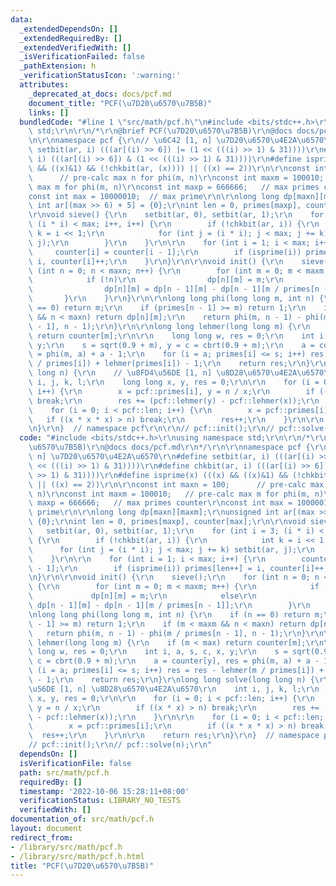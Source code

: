 ```yaml
---
data:
  _extendedDependsOn: []
  _extendedRequiredBy: []
  _extendedVerifiedWith: []
  _isVerificationFailed: false
  _pathExtension: h
  _verificationStatusIcon: ':warning:'
  attributes:
    _deprecated_at_docs: docs/pcf.md
    document_title: "PCF(\u7D20\u6570\u7B5B)"
    links: []
  bundledCode: "#line 1 \"src/math/pcf.h\"\n#include <bits/stdc++.h>\r\nusing namespace\
    \ std;\r\n\r\n/*\r\n@brief PCF(\u7D20\u6570\u7B5B)\r\n@docs docs/pcf.md\r\n*/\r\
    \n\r\nnamespace pcf {\r\n// \u6C42 [1, n] \u7D20\u6570\u4E2A\u6570\r\n#define\
    \ setbit(ar, i) (((ar[(i) >> 6]) |= (1 << (((i) >> 1) & 31))))\r\n#define chkbit(ar,\
    \ i) (((ar[(i) >> 6]) & (1 << (((i) >> 1) & 31))))\r\n#define isprime(x) (((x)\
    \ && ((x)&1) && (!chkbit(ar, (x)))) || ((x) == 2))\r\n\r\nconst int maxn = 100;\
    \      // pre-calc max n for phi(m, n)\r\nconst int maxm = 100010;   // pre-calc\
    \ max m for phi(m, n)\r\nconst int maxp = 666666;   // max primes counter\r\n\
    const int max = 10000010;  // max prime\r\n\r\nlong long dp[maxn][maxm];\r\nunsigned\
    \ int ar[(max >> 6) + 5] = {0};\r\nint len = 0, primes[maxp], counter[max];\r\n\
    \r\nvoid sieve() {\r\n    setbit(ar, 0), setbit(ar, 1);\r\n    for (int i = 3;\
    \ (i * i) < max; i++, i++) {\r\n        if (!chkbit(ar, i)) {\r\n            int\
    \ k = i << 1;\r\n            for (int j = (i * i); j < max; j += k) setbit(ar,\
    \ j);\r\n        }\r\n    }\r\n\r\n    for (int i = 1; i < max; i++) {\r\n   \
    \     counter[i] = counter[i - 1];\r\n        if (isprime(i)) primes[len++] =\
    \ i, counter[i]++;\r\n    }\r\n}\r\n\r\nvoid init() {\r\n    sieve();\r\n    for\
    \ (int n = 0; n < maxn; n++) {\r\n        for (int m = 0; m < maxm; m++) {\r\n\
    \            if (!n)\r\n                dp[n][m] = m;\r\n            else\r\n\
    \                dp[n][m] = dp[n - 1][m] - dp[n - 1][m / primes[n - 1]];\r\n \
    \       }\r\n    }\r\n}\r\n\r\nlong long phi(long long m, int n) {\r\n    if (n\
    \ == 0) return m;\r\n    if (primes[n - 1] >= m) return 1;\r\n    if (m < maxm\
    \ && n < maxn) return dp[n][m];\r\n    return phi(m, n - 1) - phi(m / primes[n\
    \ - 1], n - 1);\r\n}\r\n\r\nlong long lehmer(long long m) {\r\n    if (m < max)\
    \ return counter[m];\r\n\r\n    long long w, res = 0;\r\n    int i, a, s, c, x,\
    \ y;\r\n    s = sqrt(0.9 + m), y = c = cbrt(0.9 + m);\r\n    a = counter[y], res\
    \ = phi(m, a) + a - 1;\r\n    for (i = a; primes[i] <= s; i++) res = res - lehmer(m\
    \ / primes[i]) + lehmer(primes[i]) - 1;\r\n    return res;\r\n}\r\nlong long solve(long\
    \ long n) {\r\n    // \u8FD4\u56DE [1, n] \u8D28\u6570\u4E2A\u6570\r\n    int\
    \ i, j, k, l;\r\n    long long x, y, res = 0;\r\n\r\n    for (i = 0; i < pcf::len;\
    \ i++) {\r\n        x = pcf::primes[i], y = n / x;\r\n        if ((x * x) > n)\
    \ break;\r\n        res += (pcf::lehmer(y) - pcf::lehmer(x));\r\n    }\r\n\r\n\
    \    for (i = 0; i < pcf::len; i++) {\r\n        x = pcf::primes[i];\r\n     \
    \   if ((x * x * x) > n) break;\r\n        res++;\r\n    }\r\n\r\n    return res;\r\
    \n}\r\n}  // namespace pcf\r\n\r\n// pcf::init();\r\n// pcf::solve(n);\r\n"
  code: "#include <bits/stdc++.h>\r\nusing namespace std;\r\n\r\n/*\r\n@brief PCF(\u7D20\
    \u6570\u7B5B)\r\n@docs docs/pcf.md\r\n*/\r\n\r\nnamespace pcf {\r\n// \u6C42 [1,\
    \ n] \u7D20\u6570\u4E2A\u6570\r\n#define setbit(ar, i) (((ar[(i) >> 6]) |= (1\
    \ << (((i) >> 1) & 31))))\r\n#define chkbit(ar, i) (((ar[(i) >> 6]) & (1 << (((i)\
    \ >> 1) & 31))))\r\n#define isprime(x) (((x) && ((x)&1) && (!chkbit(ar, (x))))\
    \ || ((x) == 2))\r\n\r\nconst int maxn = 100;      // pre-calc max n for phi(m,\
    \ n)\r\nconst int maxm = 100010;   // pre-calc max m for phi(m, n)\r\nconst int\
    \ maxp = 666666;   // max primes counter\r\nconst int max = 10000010;  // max\
    \ prime\r\n\r\nlong long dp[maxn][maxm];\r\nunsigned int ar[(max >> 6) + 5] =\
    \ {0};\r\nint len = 0, primes[maxp], counter[max];\r\n\r\nvoid sieve() {\r\n \
    \   setbit(ar, 0), setbit(ar, 1);\r\n    for (int i = 3; (i * i) < max; i++, i++)\
    \ {\r\n        if (!chkbit(ar, i)) {\r\n            int k = i << 1;\r\n      \
    \      for (int j = (i * i); j < max; j += k) setbit(ar, j);\r\n        }\r\n\
    \    }\r\n\r\n    for (int i = 1; i < max; i++) {\r\n        counter[i] = counter[i\
    \ - 1];\r\n        if (isprime(i)) primes[len++] = i, counter[i]++;\r\n    }\r\
    \n}\r\n\r\nvoid init() {\r\n    sieve();\r\n    for (int n = 0; n < maxn; n++)\
    \ {\r\n        for (int m = 0; m < maxm; m++) {\r\n            if (!n)\r\n   \
    \             dp[n][m] = m;\r\n            else\r\n                dp[n][m] =\
    \ dp[n - 1][m] - dp[n - 1][m / primes[n - 1]];\r\n        }\r\n    }\r\n}\r\n\r\
    \nlong long phi(long long m, int n) {\r\n    if (n == 0) return m;\r\n    if (primes[n\
    \ - 1] >= m) return 1;\r\n    if (m < maxm && n < maxn) return dp[n][m];\r\n \
    \   return phi(m, n - 1) - phi(m / primes[n - 1], n - 1);\r\n}\r\n\r\nlong long\
    \ lehmer(long long m) {\r\n    if (m < max) return counter[m];\r\n\r\n    long\
    \ long w, res = 0;\r\n    int i, a, s, c, x, y;\r\n    s = sqrt(0.9 + m), y =\
    \ c = cbrt(0.9 + m);\r\n    a = counter[y], res = phi(m, a) + a - 1;\r\n    for\
    \ (i = a; primes[i] <= s; i++) res = res - lehmer(m / primes[i]) + lehmer(primes[i])\
    \ - 1;\r\n    return res;\r\n}\r\nlong long solve(long long n) {\r\n    // \u8FD4\
    \u56DE [1, n] \u8D28\u6570\u4E2A\u6570\r\n    int i, j, k, l;\r\n    long long\
    \ x, y, res = 0;\r\n\r\n    for (i = 0; i < pcf::len; i++) {\r\n        x = pcf::primes[i],\
    \ y = n / x;\r\n        if ((x * x) > n) break;\r\n        res += (pcf::lehmer(y)\
    \ - pcf::lehmer(x));\r\n    }\r\n\r\n    for (i = 0; i < pcf::len; i++) {\r\n\
    \        x = pcf::primes[i];\r\n        if ((x * x * x) > n) break;\r\n      \
    \  res++;\r\n    }\r\n\r\n    return res;\r\n}\r\n}  // namespace pcf\r\n\r\n\
    // pcf::init();\r\n// pcf::solve(n);\r\n"
  dependsOn: []
  isVerificationFile: false
  path: src/math/pcf.h
  requiredBy: []
  timestamp: '2022-10-06 15:28:11+08:00'
  verificationStatus: LIBRARY_NO_TESTS
  verifiedWith: []
documentation_of: src/math/pcf.h
layout: document
redirect_from:
- /library/src/math/pcf.h
- /library/src/math/pcf.h.html
title: "PCF(\u7D20\u6570\u7B5B)"
---
```

